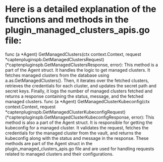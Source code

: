 # Here is a detailed explanation of the functions and methods in the plugin_managed_clusters_apis.go file:

func (a *Agent) GetManagedClusters(ctx context.Context, request *captenpluginspb.GetManagedClustersRequest) (*captenpluginspb.GetManagedClustersResponse, error): This method is a part of the Agent struct. It handles the logic to get managed clusters. It fetches managed clusters from the database using a.as.GetManagedClusters(). Then, it iterates over the fetched clusters, retrieves the credentials for each cluster, and updates the secret path and secret keys. Finally, it logs the number of managed clusters fetched and returns a response containing the status, message, and the fetched managed clusters.
func (a *Agent) GetManagedClusterKubeconfig(ctx context.Context, request *captenpluginspb.GetManagedClusterKubeconfigRequest) (*captenpluginspb.GetManagedClusterKubeconfigResponse, error): This method is also a part of the Agent struct. It is responsible for getting the kubeconfig for a managed cluster. It validates the request, fetches the credentials for the managed cluster from the vault, and returns the kubeconfig along with the status and message in the response.
These methods are part of the Agent struct in the plugin_managed_clusters_apis.go file and are used for handling requests related to managed clusters and their configurations.